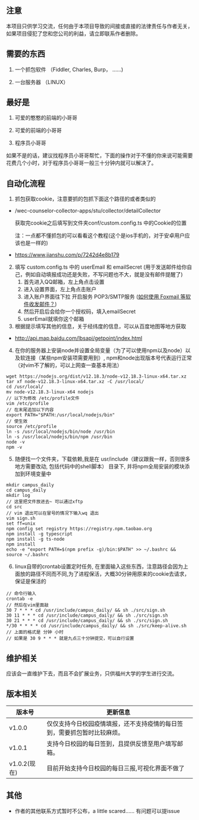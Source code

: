 ## 注意

本项目只供学习交流，任何由于本项目导致的间接或直接的法律责任与作者无关，如果项目侵犯了您和您公司的利益，请立即联系作者删除。

## 需要的东西

1. 一个抓包软件 （Fiddler, Charles, Burp， ……)

2. 一台服务器 （LINUX）

   

## 最好是

1. 可爱的憨憨的前端的小哥哥

2. 可爱的前端的小哥哥

3. 程序员小哥哥

  如果不是的话，建议找程序员小哥哥帮忙，下面的操作对于不懂的你来说可能需要花费几个小时，对于程序员小哥哥一般三十分钟内就可以解决了。

## 自动化流程

1. 抓包获取cookie，注意要抓的包抓下面这个路径的或者类似的

- /wec-counselor-collector-apps/stu/collector/detailCollector

  获取完cookie之后填写到文件夹conf/custom.config.ts 中的Cookie的位置

  注：一点都不懂抓包的可以看看这个教程(这个是ios手机的，对于安卓用户应该也是一样的)

- https://www.jianshu.com/p/7242d4e8b179

2. 填写 custom.config.ts 中的 userEmail 和 emailSecret (用于发送邮件给你自己，例如自动填报成功还是失败，不写问题也不大，就是没有邮件提醒了)
   1. 首先进入QQ邮箱，左上角点击设置
   2. 进入设置界面，左上角点击账户
   3. 进入账户界面往下拉 开启服务 POP3/SMTP服务 ([如何使用 Foxmail 等软件收发邮件？](http://service.mail.qq.com/cgi-bin/help?subtype=1&&id=28&&no=371))
   4. 然后开启后会给你一个授权码，填入emailSecret
   5. userEmail就填你这个邮箱
3. 根据提示填写其他的信息，关于经纬度的信息，可以从百度地图等地方获取

- http://api.map.baidu.com/lbsapi/getpoint/index.html

4. 在你的服务器上安装node并设置全局变量（为了可以使用npm以及node）以及软连接（某些npm安装项需要用到）, npm和node出现版本号代表运行正常（对vim不了解的，可以上网查一查基本用法）

  ```
  wget https://nodejs.org/dist/v12.18.3/node-v12.18.3-linux-x64.tar.xz
  tar xf node-v12.18.3-linux-x64.tar.xz -C /usr/local/
  cd /usr/local/
  mv node-v12.18.3-linux-x64 nodejs
  // 以下为修改 /etc/profile文件
  vim /etc/profile
  // 在末尾追加以下内容
  export PATH="$PATH:/usr/local/nodejs/bin"
  // 使生效
  source /etc/profile
  ln -s /usr/local/nodejs/bin/node /usr/bin
  ln -s /usr/local/nodejs/bin/npm /usr/bin
  node -v
  npm -v
  ```

5. 随便找一个文件夹，下载依赖,我是在 usr/include（建议跟我一样，否则很多地方需要改动, 包括代码中的shell脚本） 目录下, 并将npm全局安装的模块添加到环境变量中

  ```
  mkdir campus_daily
  cd campus_daily
  mkdir log
  // 这里把文件放进去~ 可以通过xftp
  cd src
  // vim 退出可以在冒号的情况下输入wq 退出
  vim sign.sh
  set ff=unix
  npm config set registry https://registry.npm.taobao.org
  npm install -g typescript
  npm install -g ts-node
  npm install
  echo -e "export PATH=$(npm prefix -g)/bin:$PATH" >> ~/.bashrc && source ~/.bashrc
  ```

6. linux自带的crontab设置定时任务, 在里面输入这些东西，注意路径会因为上面放的路径不同而不同,为了进程保活，大概30分钟用原来的cookie去请求，保证是保活的 

  ```
  // 命令行输入
  crontab -e
  // 然后在vim里面敲
  30 7 * * * cd /usr/include/campus_daily/ && sh ./src/sign.sh
  30 11 * * * cd /usr/include/campus_daily/ && sh ./src/sign.sh
  30 21 * * * cd /usr/include/campus_daily/ && sh ./src/sign.sh
  */30 * * * * cd /usr/include/campus_daily/ && sh ./src/keep-alive.sh
  // 上面的格式是 分钟 小时 
  // 如果是 30 9 * * * 就是九点三十分钟提交，可以自行设置
  ```



## 维护相关

应该会一直维护下去，而且不会扩展业务，只供福州大学的学生进行交流。



## 版本相关

| 版本号       | 更新信息                                                     |
| ------------ | ------------------------------------------------------------ |
| v1.0.0       | 仅仅支持今日校园疫情填报，还不支持疫情的每日签到，需要抓包暂时比较麻烦。 |
| v1.0.1       | 支持今日校园的每日签到，且提供反馈至用户填写邮箱。           |
| v1.0.2(现在) | 目前开始支持今日校园的每日三报,可视化界面不做了              |



## 其他

- 作者的其他联系方式暂时不公布，a little scared…… 有问题可以提issue